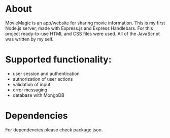 # About
MovieMagic is an app/website for sharing movie information. This is my first Node.js server, made with Express.js and Express Handlebars.
For this project ready-to-use HTML and CSS files were used. All of the JavaScript was written by my self. 

# Supported functionality:
- user session and authentication
- authorization of user actions
- validation of input
- error messaging
- database with MongoDB

# Dependencies
For dependencies please check package.json.
